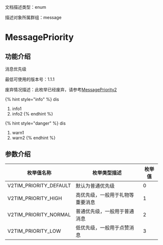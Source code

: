 文档描述类型：enum

描述对象所属群组：message


# MessagePriority

## 功能介绍

消息优先级

最低可使用的版本号：1.1.1

废弃情况描述：此枚举已经废弃，请参考[MessagePriority2](MessagePriority2.md)


{% hint style="info" %}
dis
1. info1
2. info2
{% endhint %}


{% hint style="danger" %}
dis
1. warn1
2. warn2
{% endhint %}

## 参数介绍

| 枚举值名称 | 枚举类型描述 | 枚举值 |
| ---------- | ------------ | ------ |
| V2TIM_PRIORITY_DEFAULT | 默认为普通优先级 | 0 |
| V2TIM_PRIORITY_HIGH | 高优先级，一般用于礼物等重要消息 | 1 |
| V2TIM_PRIORITY_NORMAL | 普通优先级，一般用于普通消息 | 2 |
| V2TIM_PRIORITY_LOW | 低优先级，一般用于点赞消息 | 3 |


